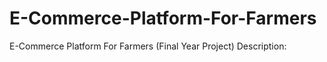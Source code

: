 # E-Commerce-Platform-For-Farmers
E-Commerce Platform For Farmers (Final Year Project)
Description:  
